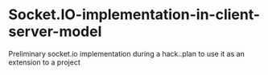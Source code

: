 # Socket.IO-implementation-in-client-server-model
Preliminary socket.io implementation during a hack..plan to use it as an extension to a project
